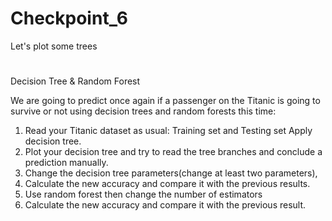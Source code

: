 # Checkpoint_6
Let's plot some trees
#
Decision Tree & Random Forest

We are going to predict once again if a passenger on the Titanic is going to survive or not using decision trees and random forests this time: 

1. Read your Titanic dataset as usual: Training set and Testing set Apply decision tree. 
2. Plot your decision tree and try to read the tree branches and conclude a prediction manually.
3. Change the decision tree parameters(change at least two parameters), 
4. Calculate the new accuracy and compare it with the previous results. 
5. Use random forest then change the number of estimators
6. Calculate the new accuracy and compare it with the previous result.

